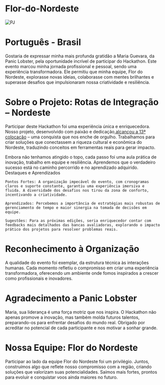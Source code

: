 # Flor-do-Nordeste

![PJ](https://github.com/user-attachments/assets/8e0b59f9-8cbf-42f8-9a83-619b488025de)

# Português - Brasil

Gostaria de expressar minha mais profunda gratidão a Maria Guevara, da Panic Lobster, pela oportunidade incrível de participar do Hackathon. Este evento marcou minha jornada profissional e pessoal, sendo uma experiência transformadora. Ele permitiu que minha equipe, Flor do Nordeste, explorasse novas ideias, colaborasse com mentes brilhantes e superasse desafios que impulsionaram nossa criatividade e resiliência.

# Sobre o Projeto: Rotas de Integração – Nordeste

Participar deste Hackathon foi uma experiência única e enriquecedora. Nosso projeto, desenvolvido com paixão e dedicação,[alcançou a 13ª colocação](https://repositorio.enap.gov.br/jspui/bitstream/1/8037/6/Resultado%20Final%20Impulso%20Regional%20Hackathon%20Comunicado_25.pdf) – uma conquista que nos enche de orgulho. Trabalhamos para criar soluções que conectassem a riqueza cultural e econômica do Nordeste, traduzindo conceitos em ferramentas reais para gerar impacto.

Embora não tenhamos atingido o topo, cada passo foi uma aula prática de inovação, trabalho em equipe e resiliência. Aprendemos que o verdadeiro sucesso está no caminho percorrido e no aprendizado adquirido.
Destaques e Aprendizados

    Pontos Fortes: A organização impecável do evento, com cronogramas claros e suporte constante, garantiu uma experiência imersiva e fluida. A diversidade dos desafios nos tirou da zona de conforto, incentivando a criatividade.

    Aprendizados: Percebemos a importância de estratégias mais robustas de gerenciamento de tempo e maior sinergia na tomada de decisões em equipe.

    Sugestões: Para as próximas edições, seria enriquecedor contar com feedbacks mais detalhados das bancas avaliadoras, explorando o impacto prático dos projetos para resolver problemas reais.

# Reconhecimento à Organização

A qualidade do evento foi exemplar, da estrutura técnica às interações humanas. Cada momento refletiu o compromisso em criar uma experiência transformadora, oferecendo um ambiente onde fomos inspirados a crescer como profissionais e inovadores.

# Agradecimento a Panic Lobster

Maria, sua liderança é uma força motriz que nos inspira. O Hackathon não apenas promove a inovação, mas também molda futuros talentos, preparando-os para enfrentar desafios do mundo real. Obrigado por acreditar no potencial de cada participante e nos motivar a sonhar grande.

# Nossa Equipe: Flor do Nordeste

Participar ao lado da equipe Flor do Nordeste foi um privilégio. Juntos, construímos algo que reflete nosso compromisso com a região, criando soluções que valorizam suas potencialidades. Saímos mais fortes, prontos para evoluir e conquistar voos ainda maiores no futuro.
